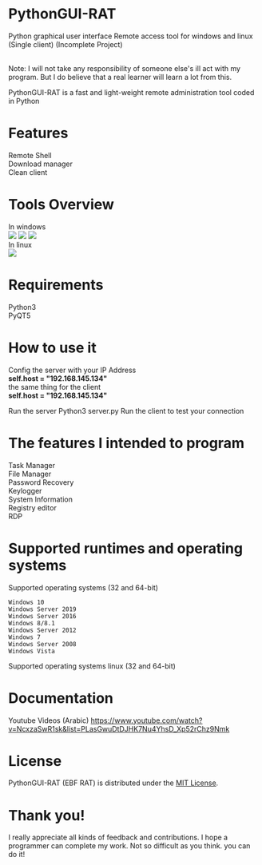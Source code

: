 # PythonGUI-RAT
Python graphical user interface Remote access tool for windows and linux (Single client) (Incomplete Project)<br/><br/>

Note: I will not take any responsibility of someone else's ill act with my program. But I do believe that a real learner will learn a lot from this.<br/>

PythonGUI-RAT is a fast and light-weight remote administration tool coded in Python<br/>

# Features

Remote Shell<br/>
Download manager<br/>
Clean client<br/>

# Tools Overview
In windows<br />
<img src="https://1.bp.blogspot.com/-o5dhyiOh1SI/Xz7ypHTYcFI/AAAAAAAAAbI/al82rnmEOJkda5LiLb4WId-4DeN4JWQDQCLcBGAsYHQ/s638/1.JPG"></img>
<img src="https://1.bp.blogspot.com/-1Bh4Vl5WLdY/Xz7ypKJQMqI/AAAAAAAAAbE/RBjucGVAyj0w4M6KCgYGt8P6N1znufk5wCLcBGAsYHQ/s630/2.JPG"></img>
<img src="https://1.bp.blogspot.com/-SyuNjsdfSPg/Xz7ypNX0zqI/AAAAAAAAAbA/nkc6HCS78-g0CLe02yghk4CEvTYav6nlwCLcBGAsYHQ/s635/3.JPG"></img>
<br />In linux<br />
<img src="https://1.bp.blogspot.com/-kwIQOM7dFeU/Xz7ypnwep5I/AAAAAAAAAbM/rk4w0p9Hmnw_AdVWoS9KN_wR8sFls0HlACLcBGAsYHQ/s641/4.JPG"></img>
# Requirements
Python3<br />
PyQT5

# How to use it
Config the server with your IP Address<br />
<b>self.host = "192.168.145.134"</b><br />
the same thing for the client<br />
<b>self.host = "192.168.145.134"</b><br />

Run the server 
Python3 server.py
Run the client to test your connection
# The features I intended to program

Task Manager<br/>
File Manager<br/>
Password Recovery<br/>
Keylogger<br/>
System Information<br/>
Registry editor<br/>
RDP<br/>

# Supported runtimes and operating systems

Supported operating systems (32 and 64-bit)

    Windows 10
    Windows Server 2019
    Windows Server 2016
    Windows 8/8.1
    Windows Server 2012
    Windows 7
    Windows Server 2008
    Windows Vista

Supported operating systems linux (32 and 64-bit)

# Documentation
Youtube Videos (Arabic)
https://www.youtube.com/watch?v=NcxzaSwR1sk&list=PLasGwuDtDJHK7Nu4YhsD_Xp52rChz9Nmk

# License

PythonGUI-RAT (EBF RAT) is distributed under the <a href="https://fr.wikipedia.org/wiki/Licence_MIT">MIT License</a>.

# Thank you!

I really appreciate all kinds of feedback and contributions. I hope a programmer can complete my work. Not so difficult as you think. you can do it!


